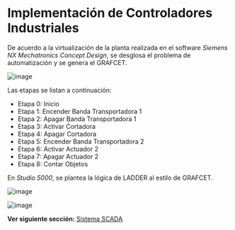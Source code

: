 # Implementación de Controladores Industriales

De acuerdo a la virtualización de la planta realizada en el software *Siemens NX Mechatronics Concept Design*, se desglosa el problema de automatización y se genera el GRAFCET.

![image](https://github.com/user-attachments/assets/628a2325-35a9-4eb7-9b2e-f7e5211d7dc4)

Las etapas se listan a continuación:
- Etapa 0: Inicio
- Etapa 1: Encender Banda Transportadora 1
- Etapa 2: Apagar Banda Transportadora 1
- Etapa 3: Activar Cortadora
- Etapa 4: Apagar Cortadora
- Etapa 5: Encender Banda Transportadora 2
- Etapa 6: Activar Actuador 2
- Etapa 7: Apagar Actuador 2
- Etapa 8: Contar Objetos

En *Studio 5000*, se plantea la lógica de LADDER al estilo de GRAFCET.

![image](https://github.com/user-attachments/assets/4000e784-2545-4677-8696-32406c0e3728)

![image](https://github.com/user-attachments/assets/68e09c10-0fc5-4aa1-952a-74313132aec0)


**Ver siguiente sección:** [Sistema SCADA](scada.md)

